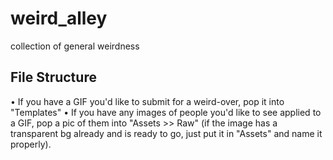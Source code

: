 # weird_alley
collection of general weirdness

## File Structure
• If you have a GIF you'd like to submit for a weird-over, pop it into "Templates"
• If you have any images of people you'd like to see applied to a GIF, pop a pic of them into "Assets >> Raw" (if the image has a transparent bg already and is ready to go, just put it in "Assets" and name it properly).
